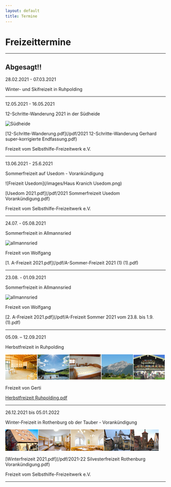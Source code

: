 ```yaml
---
layout: default
title: Termine
---
```

# Freizeittermine

------------------------------------------------------------------------------
## Abgesagt!!

28.02.2021 - 07.03.2021

Winter- und Skifreizeit in Ruhpolding

------------------------------------------------------------------------------

12.05.2021 - 16.05.2021

12-Schritte-Wanderung 2021 in der Südheide

![Südheide](/images/wanderungsuedheide.png)

[12-Schritte-Wanderung.pdf](/pdf/2021 12-Schritte-Wanderung Gerhard super-korrigierte Endfassung.pdf)

Freizeit vom Selbsthilfe-Freizeitwerk e.V.

------------------------------------------------------------------------------

13.06.2021 - 25.6.2021

Sommerfreizeit auf Usedom - Vorankündigung

![Freizeit Usedom](/images/Haus Kranich Usedom.png)

[Usedom 2021.pdf](/pdf/2021 Sommerfreizeit Usedom Vorankündigung.pdf)

Freizeit vom Selbsthilfe-Freizeitwerk e.V.

------------------------------------------------------------------------------

24.07. - 05.08.2021

Sommerfreizeit in Allmannsried

![allmannsried](/images/allmansried.jpeg)

Freizeit von Wolfgang

[1. A-Freizeit 2021.pdf](/pdf/A-Sommer-Freizeit 2021 (1) (1).pdf)

-----------------------------------------------------------------------------

23.08. - 01.09.2021

Sommerfreizeit in Allmannsried

![allmannsried](/images/allmansried.jpeg)

Freizeit von Wolfgang

[2. A-Freizeit 2021.pdf](/pdf/A-Freizeit Sommer 2021 vom 23.8. bis 1.9. (1).pdf)

-----------------------------------------------------------------------------------------------------

05.09. – 12.09.2021

Herbstfreizeit in Ruhpolding

![ruhpolding](/images/bildleiste_2021.png)

Freizeit von Gerti

[Herbstfreizeit Ruhpolding.pdf](/pdf/Herbstfreizeit_2021_Anonym.pdf)

-----------------------------------------------------------------------------------------------------

26.12.2021 bis 05.01.2022

Winter-Freizeit in Rothenburg ob der Tauber - Vorankündigung

![Rothenburg op der Tauber](/images/rothenburg.png)

[Winterfreizeit 2021.pdf](/pdf/2021-22 Silvesterfreizeit Rothenburg  Vorankündigung.pdf)

Freizeit vom Selbsthilfe-Freizeitwerk e.V.

-----------------------------------------------------------------------------------------------------
